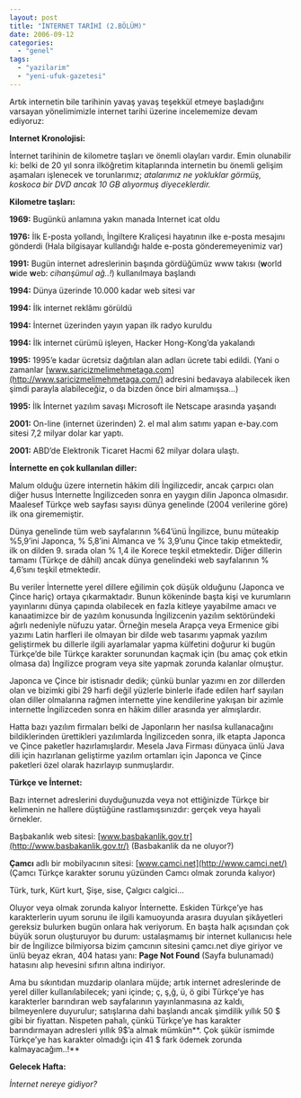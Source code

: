 ```yaml
---
layout: post
title: "İNTERNET TARİHİ (2.BÖLÜM)"
date: 2006-09-12
categories: 
  - "genel"
tags: 
  - "yazilarim"
  - "yeni-ufuk-gazetesi"
---
```


Artık internetin bile tarihinin yavaş yavaş teşekkül etmeye başladığını varsayan yönelimimizle internet tarihi üzerine incelememize devam ediyoruz:

**Internet Kronolojisi:**

İnternet tarihinin de kilometre taşları ve önemli olayları vardır. Emin olunabilir ki: belki de 20 yıl sonra ilköğretim kitaplarında internetin bu önemli gelişim aşamaları işlenecek ve torunlarımız; _atalarımız ne yokluklar görmüş, koskoca bir DVD ancak 10 GB alıyormuş diyeceklerdir._

**Kilometre taşları:**

**1969:** Bugünkü anlamına yakın manada Internet icat oldu

**1976:** İlk E-posta yollandı, İngiltere Kraliçesi hayatının ilke e-posta mesajını gönderdi (Hala bilgisayar kullandığı halde e-posta gönderemeyenimiz var)

**1991:** Bugün internet adreslerinin başında gördüğümüz www takısı (**w**orld **w**ide **w**eb: _cihanşümul ağ..!_) kullanılmaya başlandı

**1994:** Dünya üzerinde 10.000 kadar web sitesi var

**1994:** İlk internet reklâmı görüldü

**1994:** İnternet üzerinden yayın yapan ilk radyo kuruldu

**1994:** İlk internet cürümü işleyen, Hacker Hong-Kong’da yakalandı

**1995:** 1995’e kadar ücretsiz dağıtılan alan adları ücrete tabi edildi. (Yani o zamanlar [www.saricizmelimehmetaga.com](http://www.saricizmelimehmetaga.com/) adresini bedavaya alabilecek iken şimdi parayla alabileceğiz, o da bizden önce biri almamışsa…)

**1995:** İlk İnternet yazılım savaşı Microsoft ile Netscape arasında yaşandı

**2001:** On-line (internet üzerinden) 2. el mal alım satımı yapan e-bay.com sitesi 7,2 milyar dolar kar yaptı.

**2001:** ABD’de Elektronik Ticaret Hacmi 62 milyar dolara ulaştı.

**İnternette en çok kullanılan diller:**

Malum olduğu üzere internetin hâkim dili İngilizcedir, ancak çarpıcı olan diğer husus İnternette İngilizceden sonra en yaygın dilin Japonca olmasıdır. Maalesef Türkçe web sayfası sayısı dünya genelinde (2004 verilerine göre) ilk ona girememiştir.

Dünya genelinde tüm web sayfalarının %64’ünü İngilizce, bunu müteakip %5,9’ini Japonca, % 5,8’ini Almanca ve % 3,9’unu Çince takip etmektedir, ilk on dilden 9. sırada olan % 1,4 ile Korece teşkil etmektedir. Diğer dillerin tamamı (Türkçe de dâhil) ancak dünya genelindeki web sayfalarının % 4,6’sını teşkil etmektedir.

Bu veriler İnternette yerel dillere eğilimin çok düşük olduğunu (Japonca ve Çince hariç) ortaya çıkarmaktadır. Bunun kökeninde başta kişi ve kurumların yayınlarını dünya çapında olabilecek en fazla kitleye yayabilme amacı ve kanaatimizce bir de yazılım konusunda İngilizcenin yazılım sektöründeki ağırlı nedeniyle nüfuzu yatar. Örneğin mesela Arapça veya Ermenice gibi yazımı Latin harfleri ile olmayan bir dilde web tasarımı yapmak yazılım geliştirmek bu dillerle ilgili ayarlamalar yapma külfetini doğurur ki bugün Türkçe’de bile Türkçe karakter sorunundan kaçmak için (bu amaç çok etkin olmasa da) İngilizce program veya site yapmak zorunda kalanlar olmuştur.

Japonca ve Çince bir istisnadır dedik; çünkü bunlar yazımı en zor dillerden olan ve bizimki gibi 29 harfi değil yüzlerle binlerle ifade edilen harf sayıları olan diller olmalarına rağmen internette yine kendilerine yakışan bir azimle internette İngilizceden sonra en hâkim diller arasında yer almışlardır.

Hatta bazı yazılım firmaları belki de Japonların her nasılsa kullanacağını bildiklerinden ürettikleri yazılımlarda İngilizceden sonra, ilk etapta Japonca ve Çince paketler hazırlamışlardır. Mesela Java Firması dünyaca ünlü Java dili için hazırlanan geliştirme yazılım ortamları için Japonca ve Çince paketleri özel olarak hazırlayıp sunmuşlardır.

**Türkçe ve İnternet:**

Bazı internet adreslerini duyduğunuzda veya not ettiğinizde Türkçe bir kelimenin ne hallere düştüğüne rastlamışsınızdır: gerçek veya hayali örnekler.

Başbakanlık web sitesi: [www.basbakanlik.gov.tr](http://www.basbakanlik.gov.tr/) (Basbakanlik da ne oluyor?)

**Çamcı** adlı bir mobilyacının sitesi: [www.camci.net](http://www.camci.net/) (Çamcı Türkçe karakter sorunu yüzünden Camcı olmak zorunda kalıyor)

Türk, turk, Kürt kurt, Şişe, sise, Çalgıcı calgici…

Oluyor veya olmak zorunda kalıyor İnternette. Eskiden Türkçe’ye has karakterlerin uyum sorunu ile ilgili kamuoyunda arasıra duyulan şikâyetleri gereksiz bulurken bugün onlara hak veriyorum. En başta halk açısından çok büyük sorun oluşturuyor bu durum: ustalaşmamış bir internet kullanıcısı hele bir de İngilizce bilmiyorsa bizim çamcının sitesini çamcı.net diye giriyor ve ünlü beyaz ekran, 404 hatası yanı: **Page Not Found** (Sayfa bulunamadı) hatasını alıp hevesini sıfırın altına indiriyor.

Ama bu sıkıntıdan muzdarip olanlara müjde; artık internet adreslerinde de yerel diller kullanılabilecek; yani içinde; ç, ş,ğ, ü, ö gibi Türkçe’ye has karakterler barındıran web sayfalarının yayınlanmasına az kaldı, bilmeyenlere duyurulur; satışlarına dahi başlandı ancak şimdilik yıllık 50 $ gibi bir fiyattan. Nispeten pahalı, çünkü Türkçe’ye has karakter barındırmayan adresleri yıllık 9$’a almak mümkün**. Çok şükür ismimde Türkçe’ye has karakter olmadığı için 41 $ fark ödemek zorunda kalmayacağım..!**

**Gelecek Hafta:**

_İnternet nereye gidiyor?_
